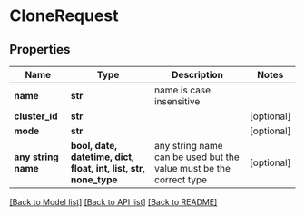 # CloneRequest


## Properties
Name | Type | Description | Notes
------------ | ------------- | ------------- | -------------
**name** | **str** | name is case insensitive | 
**cluster_id** | **str** |  | [optional] 
**mode** | **str** |  | [optional] 
**any string name** | **bool, date, datetime, dict, float, int, list, str, none_type** | any string name can be used but the value must be the correct type | [optional]

[[Back to Model list]](../README.md#documentation-for-models) [[Back to API list]](../README.md#documentation-for-api-endpoints) [[Back to README]](../README.md)


